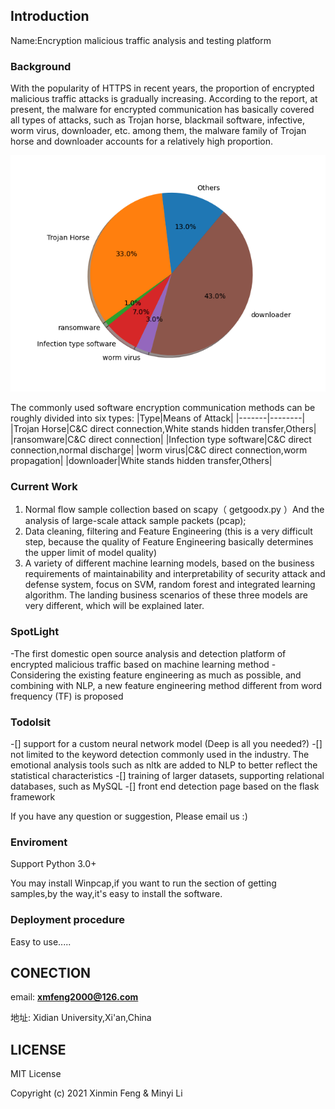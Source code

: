 Introduction
----------

Name:Encryption malicious traffic analysis and testing platform

### Background

With the popularity of HTTPS in recent years, the proportion of encrypted malicious traffic attacks is gradually increasing. According to the report, at present, the malware for encrypted communication has basically covered all types of attacks, such as Trojan horse, blackmail software, infective, worm virus, downloader, etc. among them, the malware family of Trojan horse and downloader accounts for a relatively high proportion.


 ![The proportion of malware](./Pictures/PieChart.png)

The commonly used software encryption communication methods can be roughly divided into six types:
|Type|Means of Attack|
|-------|--------|
|Trojan Horse|C&C direct connection,White stands hidden transfer,Others|
|ransomware|C&C direct connection|
|Infection type software|C&C direct connection,normal discharge|
|worm virus|C&C direct connection,worm propagation|
|downloader|White stands hidden transfer,Others|

### Current Work

1. Normal flow sample collection based on scapy（ getgoodx.py ）And the analysis of large-scale attack sample packets (pcap);
2. Data cleaning, filtering and Feature Engineering (this is a very difficult step, because the quality of Feature Engineering basically determines the upper limit of model quality)
3. A variety of different machine learning models, based on the business requirements of maintainability and interpretability of security attack and defense system, focus on SVM, random forest and integrated learning algorithm. The landing business scenarios of these three models are very different, which will be explained later.

### SpotLight

-The first domestic open source analysis and detection platform of encrypted malicious traffic based on machine learning method
-Considering the existing feature engineering as much as possible, and combining with NLP, a new feature engineering method different from word frequency (TF) is proposed
### Todolsit

-[] support for a custom neural network model (Deep is all you needed?)
-[] not limited to the keyword detection commonly used in the industry. The emotional analysis tools such as nltk are added to NLP to better reflect the statistical characteristics
-[] training of larger datasets, supporting relational databases, such as MySQL
-[] front end detection page based on the flask framework

If you have any question or suggestion, Please email us :)

### Enviroment



 Support Python 3.0+
 
 You may install Winpcap,if you want to run the section of getting samples,by the way,it's easy to install the software.


### Deployment procedure

Easy to use.....

CONECTION
-----------
email: **xmfeng2000@126.com**

地址: Xidian University,Xi'an,China


LICENSE
-------
MIT License

Copyright (c) 2021 Xinmin Feng & Minyi Li